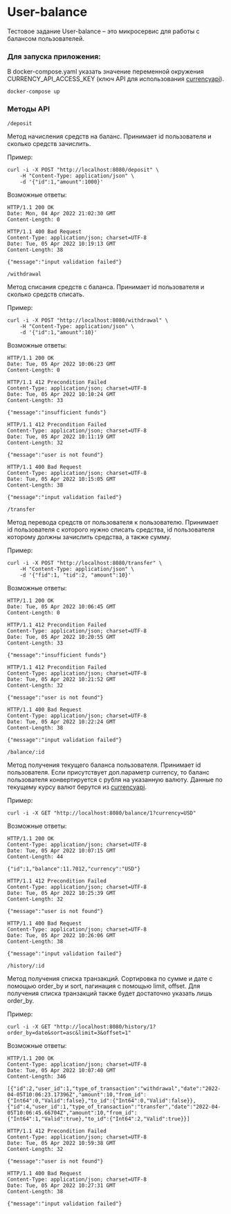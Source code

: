 # User-balance 
Тестовое задание User-balance – это микросервис для работы с балансом пользователей.

### Для запуска приложения:

В docker-compose.yaml указать значение переменной окружения CURRENCY_API_ACCESS_KEY (ключ API для использования <a href="https://currencyapi.com/">currencyapi</a>).

```
docker-compose up
```
### Методы API
`/deposit`

Метод начисления средств на баланс. Принимает id пользователя и сколько средств зачислить.

Пример:
```
curl -i -X POST "http://localhost:8080/deposit" \
    -H "Content-Type: application/json" \
    -d '{"id":1,"amount":1000}' 
```   
Возможные ответы:
``` 
HTTP/1.1 200 OK
Date: Mon, 04 Apr 2022 21:02:30 GMT
Content-Length: 0
```
``` 
HTTP/1.1 400 Bad Request
Content-Type: application/json; charset=UTF-8
Date: Tue, 05 Apr 2022 10:19:13 GMT
Content-Length: 38

{"message":"input validation failed"}
``` 

`/withdrawal`

Метод списания средств с баланса. Принимает id пользователя и сколько средств списать.

Пример:
```
curl -i -X POST "http://localhost:8080/withdrawal" \
    -H "Content-Type: application/json" \
    -d '{"id":1,"amount":10}'
```    
Возможные ответы:
```
HTTP/1.1 200 OK
Date: Tue, 05 Apr 2022 10:06:23 GMT
Content-Length: 0 
```
```
HTTP/1.1 412 Precondition Failed
Content-Type: application/json; charset=UTF-8
Date: Tue, 05 Apr 2022 10:10:24 GMT
Content-Length: 33

{"message":"insufficient funds"}
```
```
HTTP/1.1 412 Precondition Failed
Content-Type: application/json; charset=UTF-8
Date: Tue, 05 Apr 2022 10:11:19 GMT
Content-Length: 32

{"message":"user is not found"}
```
```
HTTP/1.1 400 Bad Request
Content-Type: application/json; charset=UTF-8
Date: Tue, 05 Apr 2022 10:15:05 GMT
Content-Length: 38

{"message":"input validation failed"}
```
`/transfer`

Метод перевода средств от пользователя к пользователю. Принимает id пользователя с которого нужно списать средства, id пользователя которому должны зачислить средства, а также сумму.

Пример:
```
curl -i -X POST "http://localhost:8080/transfer" \
    -H "Content-Type: application/json" \
    -d '{"fid":1, "tid":2, "amount":10}' 
```
Возможные ответы:
```
HTTP/1.1 200 OK
Date: Tue, 05 Apr 2022 10:06:45 GMT
Content-Length: 0
```
```
HTTP/1.1 412 Precondition Failed
Content-Type: application/json; charset=UTF-8
Date: Tue, 05 Apr 2022 10:20:55 GMT
Content-Length: 33

{"message":"insufficient funds"}
```
```
HTTP/1.1 412 Precondition Failed
Content-Type: application/json; charset=UTF-8
Date: Tue, 05 Apr 2022 10:21:52 GMT
Content-Length: 32

{"message":"user is not found"}
```
```
HTTP/1.1 400 Bad Request
Content-Type: application/json; charset=UTF-8
Date: Tue, 05 Apr 2022 10:22:24 GMT
Content-Length: 38

{"message":"input validation failed"}
```

`/balance/:id`

Метод получения текущего баланса пользователя. Принимает id пользователя. Если присутствует доп.параметр currency, то баланс пользователя конвертируется с рубля на указанную валюту. Данные по текущему курсу валют берутся из <a href="https://currencyapi.com/">currencyapi</a>.

Пример:
```
curl -i -X GET "http://localhost:8080/balance/1?currency=USD"
```
Возможные ответы:
```
HTTP/1.1 200 OK
Content-Type: application/json; charset=UTF-8
Date: Tue, 05 Apr 2022 10:07:15 GMT
Content-Length: 44

{"id":1,"balance":11.7012,"currency":"USD"}
```
```
HTTP/1.1 412 Precondition Failed
Content-Type: application/json; charset=UTF-8
Date: Tue, 05 Apr 2022 10:25:39 GMT
Content-Length: 32

{"message":"user is not found"}
```
```
HTTP/1.1 400 Bad Request
Content-Type: application/json; charset=UTF-8
Date: Tue, 05 Apr 2022 10:26:06 GMT
Content-Length: 38

{"message":"input validation failed"}
```

`/history/:id`

Метод получения списка транзакций. Сортировка по сумме и дате с помощью order_by и sort, пагинация с помощью limit, offset. Для получения списка транзакций также будет достаточно указать лишь order_by.

Пример:
```
curl -i -X GET "http://localhost:8080/history/1?order_by=date&sort=asc&limit=3&offset=1"
```
Возможные ответы:
```
HTTP/1.1 200 OK
Content-Type: application/json; charset=UTF-8
Date: Tue, 05 Apr 2022 10:07:40 GMT
Content-Length: 346

[{"id":2,"user_id":1,"type_of_transaction":"withdrawal","date":"2022-04-05T10:06:23.17396Z","amount":10,"from_id":{"Int64":0,"Valid":false},"to_id":{"Int64":0,"Valid":false}},{"id":4,"user_id":1,"type_of_transaction":"transfer","date":"2022-04-05T10:06:45.66704Z","amount":10,"from_id":{"Int64":1,"Valid":true},"to_id":{"Int64":2,"Valid":true}}]
```
```
HTTP/1.1 412 Precondition Failed
Content-Type: application/json; charset=UTF-8
Date: Tue, 05 Apr 2022 10:59:38 GMT
Content-Length: 32

{"message":"user is not found"}
```
```
HTTP/1.1 400 Bad Request
Content-Type: application/json; charset=UTF-8
Date: Tue, 05 Apr 2022 10:27:31 GMT
Content-Length: 38

{"message":"input validation failed"}
```


